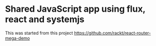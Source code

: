 # Shared JavaScript app using flux, react and systemjs

This was started from this project https://github.com/rackt/react-router-mega-demo

